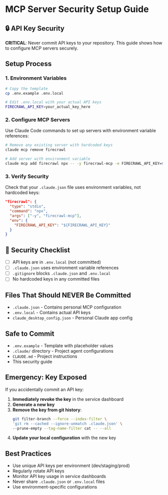 # MCP Server Security Setup Guide

## 🔒 API Key Security

**CRITICAL**: Never commit API keys to your repository. This guide shows how to configure MCP servers securely.

## Setup Process

### 1. Environment Variables
```bash
# Copy the template
cp .env.example .env.local

# Edit .env.local with your actual API keys
FIRECRAWL_API_KEY=your_actual_key_here
```

### 2. Configure MCP Servers

Use Claude Code commands to set up servers with environment variable references:

```bash
# Remove any existing server with hardcoded keys
claude mcp remove firecrawl

# Add server with environment variable
claude mcp add firecrawl npx -- -y firecrawl-mcp -e FIRECRAWL_API_KEY=${FIRECRAWL_API_KEY}
```

### 3. Verify Security

Check that your `.claude.json` file uses environment variables, not hardcoded keys:

```json
"firecrawl": {
  "type": "stdio",
  "command": "npx",
  "args": ["-y", "firecrawl-mcp"],
  "env": {
    "FIRECRAWL_API_KEY": "${FIRECRAWL_API_KEY}"
  }
}
```

## 🚨 Security Checklist

- [ ] API keys are in `.env.local` (not committed)
- [ ] `.claude.json` uses environment variable references
- [ ] `.gitignore` blocks `.claude.json` and `.env.local`
- [ ] No hardcoded keys in any committed files

## Files That Should NEVER Be Committed

- `.claude.json` - Contains personal MCP configuration
- `.env.local` - Contains actual API keys  
- `claude_desktop_config.json` - Personal Claude app config

## Safe to Commit

- `.env.example` - Template with placeholder values
- `.claude/` directory - Project agent configurations
- `CLAUDE.md` - Project instructions
- This security guide

## Emergency: Key Exposed

If you accidentally commit an API key:

1. **Immediately revoke the key** in the service dashboard
2. **Generate a new key**
3. **Remove the key from git history**:
   ```bash
   git filter-branch --force --index-filter \
   'git rm --cached --ignore-unmatch .claude.json' \
   --prune-empty --tag-name-filter cat -- --all
   ```
4. **Update your local configuration** with the new key

## Best Practices

- Use unique API keys per environment (dev/staging/prod)
- Regularly rotate API keys
- Monitor API key usage in service dashboards
- Never share `.claude.json` or `.env.local` files
- Use environment-specific configurations